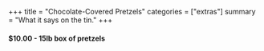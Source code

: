 +++
title = "Chocolate-Covered Pretzels"
categories = ["extras"]
summary = "What it says on the tin."
+++

#### $10.00 - 15lb box of pretzels

